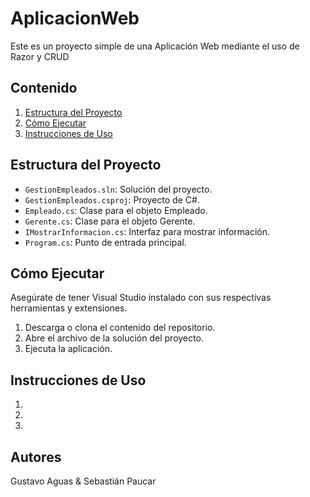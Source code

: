 # AplicacionWeb

Este es un proyecto simple de una Aplicación Web mediante el uso de Razor y CRUD

## Contenido

1. [Estructura del Proyecto](#estructura-del-proyecto)
2. [Cómo Ejecutar](#cómo-ejecutar)
3. [Instrucciones de Uso](#instrucciones-de-uso)

## Estructura del Proyecto

- `GestionEmpleados.sln`: Solución del proyecto.
- `GestionEmpleados.csproj`: Proyecto de C#.
- `Empleado.cs`: Clase para el objeto Empleado.
- `Gerente.cs`: Clase para el objeto Gerente.
- `IMostrarInformacion.cs`: Interfaz para mostrar información.
- `Program.cs`: Punto de entrada principal.

## Cómo Ejecutar

Asegúrate de tener Visual Studio instalado con sus respectivas herramientas y extensiones.

1. Descarga o clona el contenido del repositorio.
2. Abre el archivo de la solución del proyecto.
3. Ejecuta la aplicación.

## Instrucciones de Uso

1. 
2. 
3. 

## Autores
Gustavo Aguas & Sebastián Paucar

